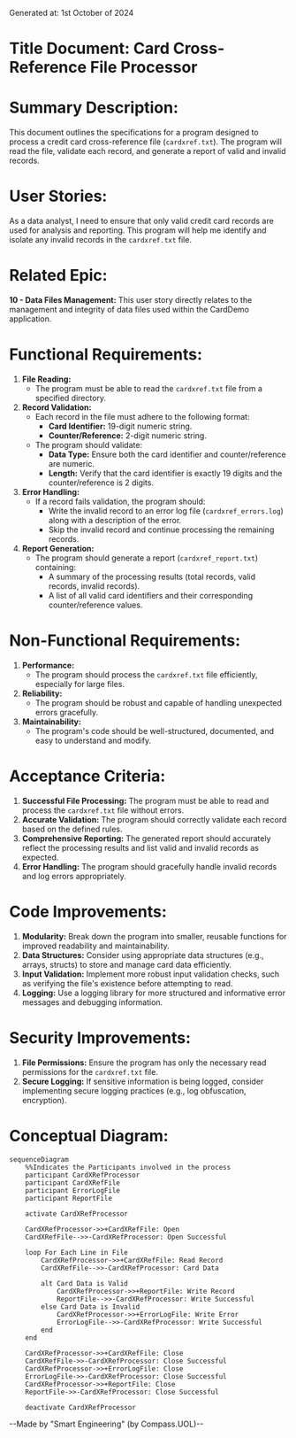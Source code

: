 Generated at: 1st October of 2024

# **Title Document:** Card Cross-Reference File Processor

# **Summary Description:** 
This document outlines the specifications for a program designed to process a credit card cross-reference file (`cardxref.txt`).  The program will read the file, validate each record, and generate a report of valid and invalid records.

# **User Stories:** 
As a data analyst, I need to ensure that only valid credit card records are used for analysis and reporting. This program will help me identify and isolate any invalid records in the `cardxref.txt` file.

# **Related Epic:** 
**10 - Data Files Management:** This user story directly relates to the management and integrity of data files used within the CardDemo application.

# **Functional Requirements:**
1. **File Reading:**
    - The program must be able to read the `cardxref.txt` file from a specified directory. 
2. **Record Validation:**
    - Each record in the file must adhere to the following format:
        - **Card Identifier:**  19-digit numeric string.
        - **Counter/Reference:** 2-digit numeric string.
    - The program should validate:
        - **Data Type:**  Ensure both the card identifier and counter/reference are numeric.
        - **Length:** Verify that the card identifier is exactly 19 digits and the counter/reference is 2 digits.
3. **Error Handling:**
    - If a record fails validation, the program should:
        - Write the invalid record to an error log file (`cardxref_errors.log`) along with a description of the error.
        - Skip the invalid record and continue processing the remaining records.
4. **Report Generation:**
    - The program should generate a report (`cardxref_report.txt`) containing:
        - A summary of the processing results (total records, valid records, invalid records).
        - A list of all valid card identifiers and their corresponding counter/reference values.

# **Non-Functional Requirements:**
1. **Performance:**
    - The program should process the `cardxref.txt` file efficiently, especially for large files.
2. **Reliability:**
    - The program should be robust and capable of handling unexpected errors gracefully.
3. **Maintainability:**
    - The program's code should be well-structured, documented, and easy to understand and modify. 

# **Acceptance Criteria:**
1. **Successful File Processing:** The program must be able to read and process the `cardxref.txt` file without errors.
2. **Accurate Validation:** The program should correctly validate each record based on the defined rules.
3. **Comprehensive Reporting:** The generated report should accurately reflect the processing results and list valid and invalid records as expected.
4. **Error Handling:**  The program should gracefully handle invalid records and log errors appropriately. 

# **Code Improvements:**
1. **Modularity:** Break down the program into smaller, reusable functions for improved readability and maintainability.
2. **Data Structures:** Consider using appropriate data structures (e.g., arrays, structs) to store and manage card data efficiently.
3. **Input Validation:** Implement more robust input validation checks, such as verifying the file's existence before attempting to read.
4. **Logging:**  Use a logging library for more structured and informative error messages and debugging information. 

# **Security Improvements:**
1. **File Permissions:** Ensure the program has only the necessary read permissions for the `cardxref.txt` file.
2. **Secure Logging:** If sensitive information is being logged, consider implementing secure logging practices (e.g., log obfuscation, encryption). 

# **Conceptual Diagram:**

```mermaid
sequenceDiagram
    %%Indicates the Participants involved in the process
    participant CardXRefProcessor
    participant CardXRefFile
    participant ErrorLogFile
    participant ReportFile

    activate CardXRefProcessor

    CardXRefProcessor->>+CardXRefFile: Open
    CardXRefFile-->>-CardXRefProcessor: Open Successful

    loop For Each Line in File
        CardXRefProcessor->>+CardXRefFile: Read Record
        CardXRefFile-->>-CardXRefProcessor: Card Data

        alt Card Data is Valid
            CardXRefProcessor->>+ReportFile: Write Record
            ReportFile-->>-CardXRefProcessor: Write Successful
        else Card Data is Invalid
            CardXRefProcessor->>+ErrorLogFile: Write Error
            ErrorLogFile-->>-CardXRefProcessor: Write Successful
        end
    end

    CardXRefProcessor->>+CardXRefFile: Close
    CardXRefFile->>-CardXRefProcessor: Close Successful
    CardXRefProcessor->>+ErrorLogFile: Close
    ErrorLogFile->>-CardXRefProcessor: Close Successful
    CardXRefProcessor->>+ReportFile: Close
    ReportFile->>-CardXRefProcessor: Close Successful

    deactivate CardXRefProcessor
```

--Made by "Smart Engineering" (by Compass.UOL)--